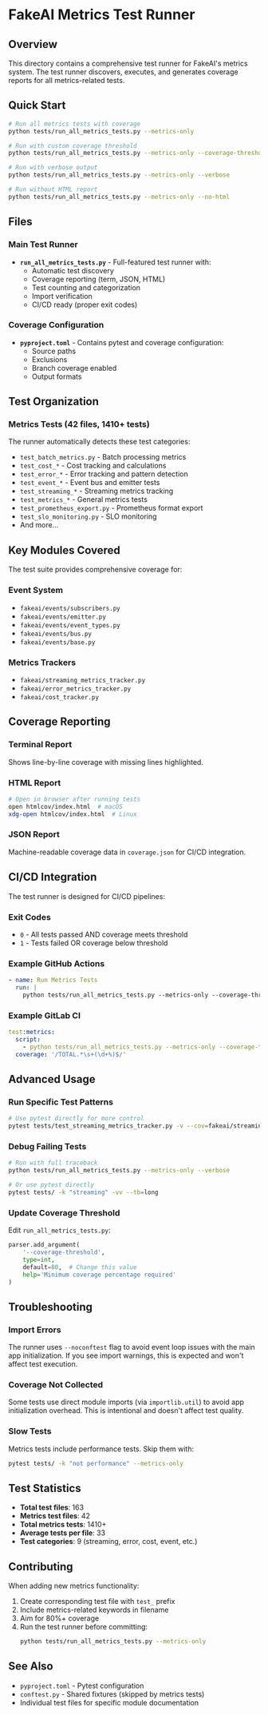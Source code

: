 # FakeAI Metrics Test Runner

## Overview

This directory contains a comprehensive test runner for FakeAI's metrics system. The test runner discovers, executes, and generates coverage reports for all metrics-related tests.

## Quick Start

```bash
# Run all metrics tests with coverage
python tests/run_all_metrics_tests.py --metrics-only

# Run with custom coverage threshold
python tests/run_all_metrics_tests.py --metrics-only --coverage-threshold 80

# Run with verbose output
python tests/run_all_metrics_tests.py --metrics-only --verbose

# Run without HTML report
python tests/run_all_metrics_tests.py --metrics-only --no-html
```

## Files

### Main Test Runner
- **`run_all_metrics_tests.py`** - Full-featured test runner with:
  - Automatic test discovery
  - Coverage reporting (term, JSON, HTML)
  - Test counting and categorization
  - Import verification
  - CI/CD ready (proper exit codes)

### Coverage Configuration
- **`pyproject.toml`** - Contains pytest and coverage configuration:
  - Source paths
  - Exclusions
  - Branch coverage enabled
  - Output formats

## Test Organization

### Metrics Tests (42 files, 1410+ tests)
The runner automatically detects these test categories:
- `test_batch_metrics.py` - Batch processing metrics
- `test_cost_*` - Cost tracking and calculations
- `test_error_*` - Error tracking and pattern detection
- `test_event_*` - Event bus and emitter tests
- `test_streaming_*` - Streaming metrics tracking
- `test_metrics_*` - General metrics tests
- `test_prometheus_export.py` - Prometheus format export
- `test_slo_monitoring.py` - SLO monitoring
- And more...

## Key Modules Covered

The test suite provides comprehensive coverage for:

### Event System
- `fakeai/events/subscribers.py`
- `fakeai/events/emitter.py`
- `fakeai/events/event_types.py`
- `fakeai/events/bus.py`
- `fakeai/events/base.py`

### Metrics Trackers
- `fakeai/streaming_metrics_tracker.py`
- `fakeai/error_metrics_tracker.py`
- `fakeai/cost_tracker.py`

## Coverage Reporting

### Terminal Report
Shows line-by-line coverage with missing lines highlighted.

### HTML Report
```bash
# Open in browser after running tests
open htmlcov/index.html  # macOS
xdg-open htmlcov/index.html  # Linux
```

### JSON Report
Machine-readable coverage data in `coverage.json` for CI/CD integration.

## CI/CD Integration

The test runner is designed for CI/CD pipelines:

### Exit Codes
- `0` - All tests passed AND coverage meets threshold
- `1` - Tests failed OR coverage below threshold

### Example GitHub Actions
```yaml
- name: Run Metrics Tests
  run: |
    python tests/run_all_metrics_tests.py --metrics-only --coverage-threshold 80
```

### Example GitLab CI
```yaml
test:metrics:
  script:
    - python tests/run_all_metrics_tests.py --metrics-only --coverage-threshold 80
  coverage: '/TOTAL.*\s+(\d+%)$/'
```

## Advanced Usage

### Run Specific Test Patterns
```bash
# Use pytest directly for more control
pytest tests/test_streaming_metrics_tracker.py -v --cov=fakeai/streaming_metrics_tracker.py
```

### Debug Failing Tests
```bash
# Run with full traceback
python tests/run_all_metrics_tests.py --metrics-only --verbose

# Or use pytest directly
pytest tests/ -k "streaming" -vv --tb=long
```

### Update Coverage Threshold
Edit `run_all_metrics_tests.py`:
```python
parser.add_argument(
    '--coverage-threshold',
    type=int,
    default=80,  # Change this value
    help='Minimum coverage percentage required'
)
```

## Troubleshooting

### Import Errors
The runner uses `--noconftest` flag to avoid event loop issues with the main app initialization. If you see import warnings, this is expected and won't affect test execution.

### Coverage Not Collected
Some tests use direct module imports (via `importlib.util`) to avoid app initialization overhead. This is intentional and doesn't affect test quality.

### Slow Tests
Metrics tests include performance tests. Skip them with:
```bash
pytest tests/ -k "not performance" --metrics-only
```

## Test Statistics

- **Total test files**: 163
- **Metrics test files**: 42
- **Total metrics tests**: 1410+
- **Average tests per file**: 33
- **Test categories**: 9 (streaming, error, cost, event, etc.)

## Contributing

When adding new metrics functionality:

1. Create corresponding test file with `test_` prefix
2. Include metrics-related keywords in filename
3. Aim for 80%+ coverage
4. Run the test runner before committing:
   ```bash
   python tests/run_all_metrics_tests.py --metrics-only
   ```

## See Also

- `pyproject.toml` - Pytest configuration
- `conftest.py` - Shared fixtures (skipped by metrics tests)
- Individual test files for specific module documentation
